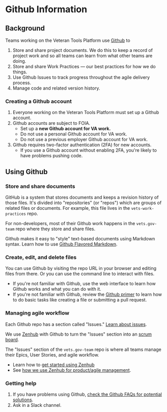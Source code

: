 # Github Information


## Background

Teams working on the Veteran Tools Platform use [Github](https://github.com/department-of-veterans-affairs) to

1. Store and share project documents. We do this to keep a record of project work and so all teams can learn from what other teams are doing.
2. Store and share Work Practices &#8212; our best practices for how we do things.
3. Use Github Issues to track progress throughout the agile delivery process.
4. Manage code and related version history.


### Creating a Github account

1. Everyone working on the Veteran Tools Platform must set up a Github account.
1. Github accounts are subject to FOIA.
    * Set up a **new Github account for VA work.**
    * Do not use a personal Github account for VA work.
    * Do not use a previous employer Github account for VA work.
1. Github requires two-factor authentication (2FA) for new accounts.
    * If you use a Github account without enabling 2FA, you're likely to have problems pushing code.

## Using Github

### Store and share documents

GitHub is a system that stores documents and keeps a revision history of those files. It's divided into "repositories" (or "repos") which are groups of related files or documents. For example, this file lives in the ```vets-work-practices``` repo.

For non-developers, most of their Github work happens in the ```vets.gov-team``` repo where they store and share files.

Github makes it easy to "style" text-based documents using Markdown syntax. Learn how to use [Github Flavored Markdown](https://guides.github.com/features/mastering-markdown/).


### Create, edit, and delete files

You can use Github by visiting the repo URL in your browser and editing files from there. Or you can use the command line to interact with files.

* If you're not familiar with Github, use the web interface to learn how Github works and what you can do with it.
* If you're not familiar with Github, review the [Github primer](github-primer.md) to learn how to do basic tasks like creating a file or submitting a pull request.


### Managing agile workflow

Each Github repo has a section called "Issues." [Learn about issues](https://guides.github.com/features/issues/).

We use [Zenhub](https://www.zenhub.com) with Github to turn the "Issues" section into an [scrum board](https://en.wikipedia.org/wiki/Scrum_(software_development)).

The "Issues" section of the ```vets.gov-team``` repo is where all teams manage their Epics, User Stories, and agile workflow.

* Learn how to [get started using Zenhub](https://github.com/department-of-veterans-affairs/vets.gov-team/blob/master/Work%20Practices/Onboarding%20and%20Offboarding/zenhub_onboarding.pdf)
* See [how we use Zenhub for product/agile management](https://github.com/department-of-veterans-affairs/vets.gov-team/blob/master/Work%20Practices/Product%20Management/zenhub_product_management.pdf).


### Getting help    

1. If you have problems using Github, [check the Github FAQs for potential solutions](../faqs.md#github).
2. Ask in a Slack channel.
